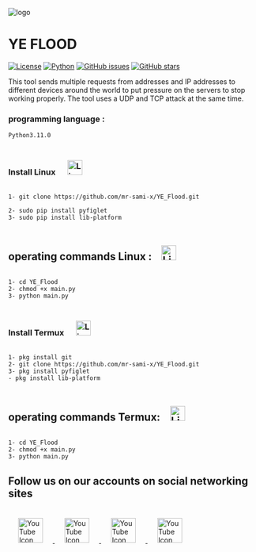 ![logo](https://files.catbox.moe/8jnwyw.png)

# YE FLOOD

[![License](https://img.shields.io/badge/license-MIT-blue.svg)](https://opensource.org/licenses/MIT)
[![Python](https://img.shields.io/badge/python-3.6%2B-blue.svg)](https://www.python.org/downloads/release)
[![GitHub issues](https://img.shields.io/github/issues/mr-sami-x/YE_Flood)](https://github.com/mr-sami-x/YE_Flood/issues)
[![GitHub stars](https://img.shields.io/github/stars/mr-sami-x/YE_Flood)](https://github.com/mr-sami-x/YE_Flood/stargazers)

This tool sends multiple requests from addresses and IP addresses to different devices around the world to put pressure on the servers to stop working properly. The tool uses a UDP and TCP attack at the same time.

### programming language : 
```Python3.11.0```


### Install Linux  <img src="https://files.catbox.moe/cxi0zt.png" alt="Linux Icon" width="30" height="30" style="padding: 20px;"> 

```
1- git clone https://github.com/mr-sami-x/YE_Flood.git

2- sudo pip install pyfiglet
3- sudo pip install lib-platform
```
<h2>operating commands Linux :<img src="https://files.catbox.moe/imzrqy.png" alt="Linux Icon" width="30" height="30" style="padding: 20px;"> </h2>  


```
1- cd YE_Flood
2- chmod +x main.py
3- python main.py 
```


### Install Termux  <img src="https://files.catbox.moe/ubgrod.png" alt="Linux Icon" width="30" height="30" style="padding: 20px;"> 

```
1- pkg install git
2- git clone https://github.com/mr-sami-x/YE_Flood.git
3- pkg install pyfiglet
- pkg install lib-platform
```
<h2>operating commands  Termux:<img src="https://files.catbox.moe/imzrqy.png" alt="Linux Icon" width="30" height="30" style="padding: 20px;"> </h2>  

```
1- cd YE_Flood
2- chmod +x main.py
3- python main.py 
```



## Follow us on our accounts on social networking sites

<a href="https://t.me/SaMi_ye">
<img src="https://files.catbox.moe/m5nd8z.png" alt="YouTube Icon" width="50" height="50" style="padding: 20px;">
</a>


<a href="https://instagram.com/ye_x">
<img src="https://files.catbox.moe/8xflwb.png" alt="YouTube Icon" width="50" height="50" style="padding: 20px;">
</a>


<a href="https://twitter.com/Linux_ye">
<img src="https://files.catbox.moe/990e2b.png" alt="YouTube Icon" width="50" height="50" style="padding: 20px;">
</a>


<a href="https://www.youtube.com/@cyber_ye">
<img src="https://files.catbox.moe/0k70o4.png" alt="YouTube Icon" width="50" height="50" style="padding: 20px;">
</a>
